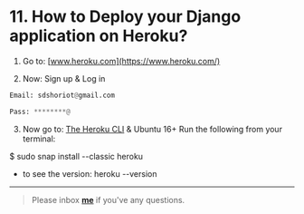 # 11. How to Deploy your Django application on Heroku?

1. Go to: [www.heroku.com](https://www.heroku.com/)

2. Now: Sign up & Log in 
```python
Email: sdshoriot@gmail.com

Pass: ********@
```
3. Now go to: [The Heroku CLI](https://devcenter.heroku.com/articles/heroku-cli) & Ubuntu 16+
Run the following from your terminal:

$ sudo snap install --classic heroku

* to see the version: heroku --version

---

> Please inbox **[me](https://www.facebook.com/shoriot)** if you've any questions.